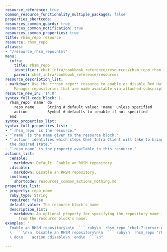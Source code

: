 ```yaml
---
resource_reference: true
common_resource_functionality_multiple_packages: false
properties_shortcode: 
resources_common_guards: true
resources_common_notification: true
resources_common_properties: true
title: rhsm_repo resource
resource: rhsm_repo
aliases:
- "/resource_rhsm_repo.html"
menu:
  infra:
    title: rhsm_repo
    identifier: chef_infra/cookbook_reference/resources/rhsm_repo rhsm_repo
    parent: chef_infra/cookbook_reference/resources
resource_description_list:
- markdown: Use the **rhsm_repo** resource to enable or disable Red Hat Subscription
    Manager repositories that are made available via attached subscriptions.
resource_new_in: '14.0'
syntax_full_code_block: |-
  rhsm_repo 'name' do
    repo_name      String # default value: 'name' unless specified
    action         Symbol # defaults to :enable if not specified
  end
syntax_properties_list: 
syntax_full_properties_list:
- "`rhsm_repo` is the resource."
- "`name` is the name given to the resource block."
- "`action` identifies which steps Chef Infra Client will take to bring the node into
  the desired state."
- "`repo_name` is the property available to this resource."
actions_list:
  :enable:
    markdown: Default. Enable an RHSM repository.
  :disable:
    markdown: Disable an RHSM repository.
  :nothing:
    shortcode: resources_common_actions_nothing.md
properties_list:
- property: repo_name
  ruby_type: String
  required: false
  default_value: The resource block's name
  description_list:
  - markdown: An optional property for specifying the repository name if it differs
      from the resource block's name.
examples: "
  Enable an RHSM repository\n\n  ``` ruby\n  rhsm_repo 'rhel-7-server-extras-rpms'\n\
  \  ```\n\n  Disable an RHSM repository\n\n  ``` ruby\n  rhsm_repo 'rhel-7-server-extras-rpms'\
  \ do\n    action :disable\n  end\n  ```\n"

---
```

